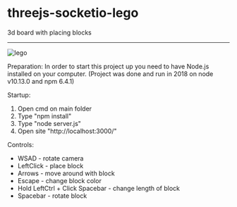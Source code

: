 # threejs-socketio-lego
3d board with placing blocks
_______________________________________________
![lego](https://user-images.githubusercontent.com/68871709/113332229-2d691f80-9321-11eb-8038-5a07165b3a4c.png)

Preparation:
In order to start this project up you need to have Node.js installed on your computer.
(Project was done and run in 2018 on node v10.13.0 and npm 6.4.1)

Startup:

1. Open cmd on main folder
2. Type "npm install"
3. Type "node server.js"
4. Open site "http://localhost:3000/"

Controls:

- WSAD - rotate camera
- LeftClick - place block
- Arrows - move around with block
- Escape - change block color
- Hold LeftCtrl + Click Spacebar - change length of block
- Spacebar - rotate block

